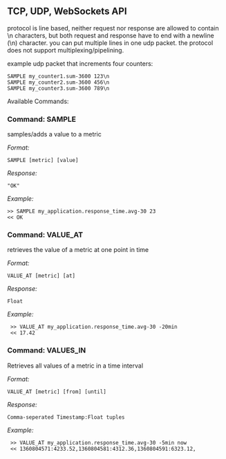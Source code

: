 TCP, UDP, WebSockets API
------------------------

protocol is line based, neither request nor response are allowed to
contain \n characters, but both request and response have to end with
a newline (\n) character. you can put multiple lines in one udp packet.
the protocol does not support multiplexing/pipelining.

example udp packet that increments four counters:

    SAMPLE my_counter1.sum-3600 123\n
    SAMPLE my_counter2.sum-3600 456\n
    SAMPLE my_counter3.sum-3600 789\n


Available Commands:

### Command: SAMPLE

samples/adds a value to a metric

*Format:*

    SAMPLE [metric] [value]

*Response:*

    "OK"

*Example:*

    >> SAMPLE my_application.response_time.avg-30 23
    << OK


### Command: VALUE_AT

retrieves the value of a metric at one point in time

*Format:*

    VALUE_AT [metric] [at]

*Response:*

    Float

*Example:*

     >> VALUE_AT my_application.response_time.avg-30 -20min
     << 17.42


### Command: VALUES_IN

Retrieves all values of a metric in a time interval

*Format:*

    VALUE_AT [metric] [from] [until]

*Response:*

    Comma-seperated Timestamp:Float tuples

*Example:*

     >> VALUE_AT my_application.response_time.avg-30 -5min now
     << 1360804571:4233.52,1360804581:4312.36,1360804591:6323.12,



